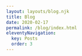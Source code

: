 ```yaml
---
layout: layouts/blog.njk
title: Blog
date: 2020-02-17
permalink: /blog/index.html
eleventyNavigation:
  key: Posts
  order: 3
---
```

